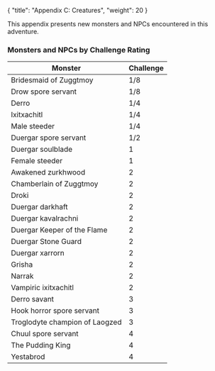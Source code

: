 {
  "title": "Appendix C: Creatures",
  "weight": 20
}

This appendix presents new monsters and NPCs encountered in this adventure.

### Monsters and NPCs by Challenge Rating

| Monster | <span class="text-center block">Challenge</span> |
| - | - |
| Bridesmaid of Zuggtmoy | <span class="text-center block">1/8</span> |
| Drow spore servant | <span class="text-center block">1/8</span> |
| Derro | <span class="text-center block">1/4</span> |
| Ixitxachitl | <span class="text-center block">1/4</span> |
| Male steeder | <span class="text-center block">1/4</span> |
| Duergar spore servant | <span class="text-center block">1/2</span> |
| Duergar soulblade | <span class="text-center block">1</span> |
| Female steeder | <span class="text-center block">1</span> |
| Awakened zurkhwood | <span class="text-center block">2</span> |
| Chamberlain of Zuggtmoy | <span class="text-center block">2</span> |
| Droki | <span class="text-center block">2</span> |
| Duergar darkhaft | <span class="text-center block">2</span> |
| Duergar kavalrachni | <span class="text-center block">2</span> |
| Duergar Keeper of the Flame | <span class="text-center block">2</span> |
| Duergar Stone Guard | <span class="text-center block">2</span> |
| Duergar xarrorn | <span class="text-center block">2</span> |
| Grisha | <span class="text-center block">2</span> |
| Narrak | <span class="text-center block">2</span> |
| Vampiric ixitxachitl | <span class="text-center block">2</span> |
| Derro savant | <span class="text-center block">3</span> |
| Hook horror spore servant | <span class="text-center block">3</span> |
| Troglodyte champion of Laogzed | <span class="text-center block">3</span> |
| Chuul spore servant | <span class="text-center block">4</span> |
| The Pudding King | <span class="text-center block">4</span> |
| Yestabrod | <span class="text-center block">4</span> |
